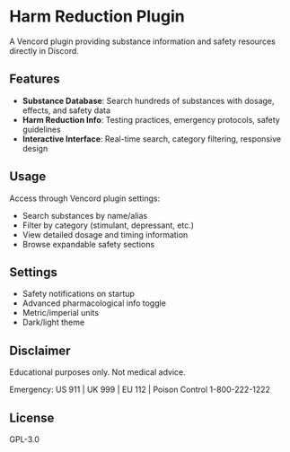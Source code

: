 # Harm Reduction Plugin

A Vencord plugin providing substance information and safety resources directly in Discord.

## Features

- **Substance Database**: Search hundreds of substances with dosage, effects, and safety data
- **Harm Reduction Info**: Testing practices, emergency protocols, safety guidelines
- **Interactive Interface**: Real-time search, category filtering, responsive design

## Usage

Access through Vencord plugin settings:

- Search substances by name/alias
- Filter by category (stimulant, depressant, etc.)
- View detailed dosage and timing information
- Browse expandable safety sections

## Settings

- Safety notifications on startup
- Advanced pharmacological info toggle
- Metric/imperial units
- Dark/light theme

## Disclaimer

Educational purposes only. Not medical advice.

Emergency: US 911 | UK 999 | EU 112 | Poison Control 1-800-222-1222

## License

GPL-3.0
